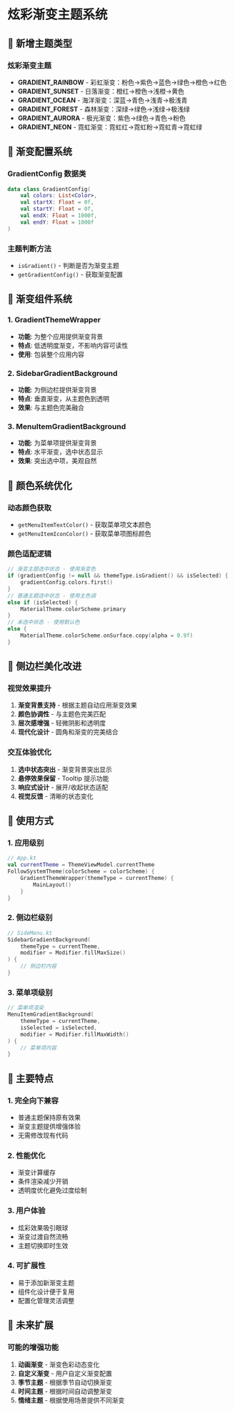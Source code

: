# 炫彩渐变主题系统

## 🎨 新增主题类型

### 炫彩渐变主题

- **GRADIENT_RAINBOW** - 彩虹渐变：粉色→紫色→蓝色→绿色→橙色→红色
- **GRADIENT_SUNSET** - 日落渐变：橙红→橙色→浅橙→黄色
- **GRADIENT_OCEAN** - 海洋渐变：深蓝→青色→浅青→极浅青
- **GRADIENT_FOREST** - 森林渐变：深绿→绿色→浅绿→极浅绿
- **GRADIENT_AURORA** - 极光渐变：紫色→绿色→青色→粉色
- **GRADIENT_NEON** - 霓虹渐变：霓虹红→霓虹粉→霓虹青→霓虹绿

## 🌈 渐变配置系统

### GradientConfig 数据类

```kotlin
data class GradientConfig(
    val colors: List<Color>,
    val startX: Float = 0f,
    val startY: Float = 0f,
    val endX: Float = 1000f,
    val endY: Float = 1000f
)
```

### 主题判断方法

- `isGradient()` - 判断是否为渐变主题
- `getGradientConfig()` - 获取渐变配置

## 🎯 渐变组件系统

### 1. GradientThemeWrapper

- **功能**: 为整个应用提供渐变背景
- **特点**: 低透明度渐变，不影响内容可读性
- **使用**: 包装整个应用内容

### 2. SidebarGradientBackground

- **功能**: 为侧边栏提供渐变背景
- **特点**: 垂直渐变，从主题色到透明
- **效果**: 与主题色完美融合

### 3. MenuItemGradientBackground

- **功能**: 为菜单项提供渐变背景
- **特点**: 水平渐变，选中状态显示
- **效果**: 突出选中项，美观自然

## 🎨 颜色系统优化

### 动态颜色获取

- `getMenuItemTextColor()` - 获取菜单项文本颜色
- `getMenuItemIconColor()` - 获取菜单项图标颜色

### 颜色适配逻辑

```kotlin
// 渐变主题选中状态 - 使用渐变色
if (gradientConfig != null && themeType.isGradient() && isSelected) {
    gradientConfig.colors.first()
}
// 普通主题选中状态 - 使用主色调
else if (isSelected) {
    MaterialTheme.colorScheme.primary
}
// 未选中状态 - 使用默认色
else {
    MaterialTheme.colorScheme.onSurface.copy(alpha = 0.9f)
}
```

## 🔧 侧边栏美化改进

### 视觉效果提升

1. **渐变背景支持** - 根据主题自动应用渐变效果
2. **颜色协调性** - 与主题色完美匹配
3. **层次感增强** - 轻微阴影和透明度
4. **现代化设计** - 圆角和渐变的完美结合

### 交互体验优化

1. **选中状态突出** - 渐变背景突出显示
2. **悬停效果保留** - Tooltip 提示功能
3. **响应式设计** - 展开/收起状态适配
4. **视觉反馈** - 清晰的状态变化

## 🚀 使用方式

### 1. 应用级别

```kotlin
// App.kt
val currentTheme = ThemeViewModel.currentTheme
FollowSystemTheme(colorScheme = colorScheme) {
    GradientThemeWrapper(themeType = currentTheme) {
        MainLayout()
    }
}
```

### 2. 侧边栏级别

```kotlin
// SideMenu.kt
SidebarGradientBackground(
    themeType = currentTheme,
    modifier = Modifier.fillMaxSize()
) {
    // 侧边栏内容
}
```

### 3. 菜单项级别

```kotlin
// 菜单项渲染
MenuItemGradientBackground(
    themeType = currentTheme,
    isSelected = isSelected,
    modifier = Modifier.fillMaxWidth()
) {
    // 菜单项内容
}
```

## 🎯 主要特点

### 1. 完全向下兼容

- 普通主题保持原有效果
- 渐变主题提供增强体验
- 无需修改现有代码

### 2. 性能优化

- 渐变计算缓存
- 条件渲染减少开销
- 透明度优化避免过度绘制

### 3. 用户体验

- 炫彩效果吸引眼球
- 渐变过渡自然流畅
- 主题切换即时生效

### 4. 可扩展性

- 易于添加新渐变主题
- 组件化设计便于复用
- 配置化管理灵活调整

## 🔮 未来扩展

### 可能的增强功能

1. **动画渐变** - 渐变色彩动态变化
2. **自定义渐变** - 用户自定义渐变配置
3. **季节主题** - 根据季节自动切换渐变
4. **时间主题** - 根据时间自动调整渐变
5. **情绪主题** - 根据使用场景提供不同渐变
